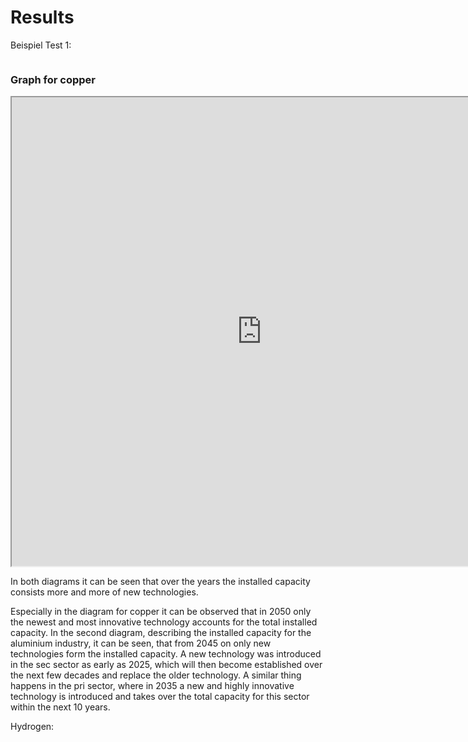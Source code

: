 # Results

Beispiel Test 1:

<div style="display: flex; flex-direction: column;">
  <div style="display: flex; justify-content: space-between; align-items: flex-start;">
    <div style="flex: 1; padding-right: 20px;">
      <h3>Graph for copper</h3>
      <iframe src="https://sedos.apps.rl-institut.de/scalars/chart/?scenario_id=8&parameters_id=734" width="800" height="750"></iframe>
    </div>
    <div style="flex: 1; padding-left: 20px;">
      <h3>Graph for aluminium</h3>
      <iframe src="https://sedos.apps.rl-institut.de/scalars/chart/?scenario_id=8&parameters_id=736" width="800" height="750"></iframe>
    </div>
  </div>
</div>

In both diagrams it can be seen that over the years the installed capacity consists more and more of new technologies. 

Especially in the diagram for copper it can be observed that in 2050 only the newest and most innovative technology accounts for the total installed capacity.
In the second diagram, describing the installed capacity for the aluminium industry, it can be seen, that from 2045 on only new technologies form the installed capacity.
A new technology was introduced in the sec sector as early as 2025, which will then become established over the next few decades and replace the older technology.
A similar thing happens in the pri sector, where in 2035 a new and highly innovative technology is introduced and takes over the total capacity for this sector within the next 10 years.



Hydrogen:
